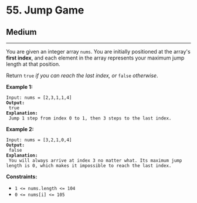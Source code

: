 # 55. Jump Game

## Medium

***

You are given an integer array `nums`. You are initially positioned at the array's **first index**, and each element in the array represents your maximum jump length at that position.

Return `true` _if you can reach the last index, or_ `false` _otherwise_.

&#x20;

**Example 1:**

<pre><code>Input: nums = [2,3,1,1,4]
<strong>Output:
</strong> true
<strong>Explanation:
</strong> Jump 1 step from index 0 to 1, then 3 steps to the last index.</code></pre>

**Example 2:**

<pre><code>Input: nums = [3,2,1,0,4]
<strong>Output:
</strong> false
<strong>Explanation:
</strong> You will always arrive at index 3 no matter what. Its maximum jump length is 0, which makes it impossible to reach the last index.</code></pre>

&#x20;

**Constraints:**

* `1 <= nums.length <= 104`
* `0 <= nums[i] <= 105`
